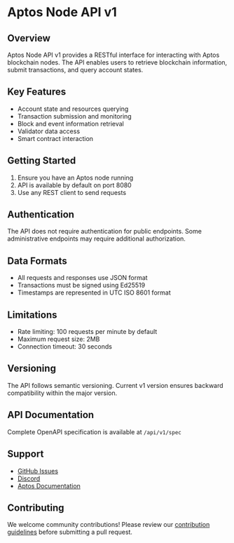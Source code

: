 # Aptos Node API v1

## Overview
Aptos Node API v1 provides a RESTful interface for interacting with Aptos blockchain nodes. The API enables users to retrieve blockchain information, submit transactions, and query account states.

## Key Features
- Account state and resources querying
- Transaction submission and monitoring
- Block and event information retrieval
- Validator data access
- Smart contract interaction

## Getting Started
1. Ensure you have an Aptos node running
2. API is available by default on port 8080
3. Use any REST client to send requests

## Authentication
The API does not require authentication for public endpoints. Some administrative endpoints may require additional authorization.

## Data Formats
- All requests and responses use JSON format
- Transactions must be signed using Ed25519
- Timestamps are represented in UTC ISO 8601 format

## Limitations
- Rate limiting: 100 requests per minute by default
- Maximum request size: 2MB
- Connection timeout: 30 seconds

## Versioning
The API follows semantic versioning. Current v1 version ensures backward compatibility within the major version.

## API Documentation
Complete OpenAPI specification is available at `/api/v1/spec`

## Support
- [GitHub Issues](https://github.com/aptos-labs/aptos-core/issues)
- [Discord](https://discord.gg/aptoslabs)
- [Aptos Documentation](https://aptos.dev)

## Contributing
We welcome community contributions! Please review our [contribution guidelines](../CONTRIBUTING.md) before submitting a pull request.
